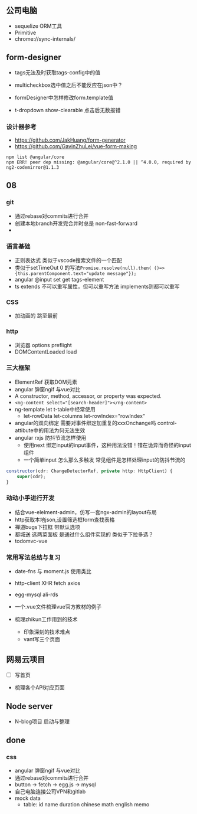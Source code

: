 
## 公司电脑
+ sequelize ORM工具
+ Primitive
+ chrome://sync-internals/

## form-designer
+ tags无法及时获取tags-config中的值
+ multicheckbox选中值之后不能反应在json中？

+ formDesigner中怎样修改form.template值
+ t-dropdown show-clearable 点击后无数报错

### 设计器参考
+ https://github.com/JakHuang/form-generator
+ https://github.com/GavinZhuLei/vue-form-making

```
npm list @angular/core
npm ERR! peer dep missing: @angular/core@^2.1.0 || ^4.0.0, required by ng2-codemirror@1.1.3
```


## 08
### git
+ 通过rebase对commits进行合并
+ 创建本地branch开发完合并时总是 non-fast-forward
+ 

### 语言基础
+ 正则表达式 类似于vscode搜索文件的一个匹配
+ 类似于setTimeOut 0 的写法`Promise.resolve(null).then( ()=> {this.parentComponent.text="update message"});`
+ angular @input set get  tags-element
+ ts extends 不可以重写属性，但可以重写方法 implements则都可以重写

### CSS
+ 加动画的 跳至最前


### http
+ 浏览器 options preflight
+ DOMContentLoaded load


### 三大框架
+ ElementRef 获取DOM元素
+ angular 弹窗ngif 与vue对比
+ A constructor, method, accessor, or property was expected.
+ `<ng-content select="[search-header]"></ng-content>`
+ ng-template let  t-table中经常使用 [](https://stackoverflow.com/questions/42978082/what-is-let-in-angular-2-templates)
	+  let-rowData let-columns let-rowIndex="rowIndex"
+ angular的双向绑定 需要对事件绑定加重复的xxxOnchange吗 control-attibute中的用法为何无法生效
+ angular rxjs 防抖节流怎样使用
  + 使用next 绑定input的input事件，这种用法没错！错在诡异而奇怪的input组件
  + 一个简单input 怎么那么多触发 常见组件是怎样处理input的防抖节流的
```js
constructor(cdr: ChangeDetectorRef, private http: HttpClient) {
	super(cdr);
}
```


### 动动小手进行开发
+ 结合vue-elelment-admin，仿写一套ngx-admin的layout布局
+ http获取本地json,设置筛选框form查找表格
+ 禅道bugs下拉框 带默认选项
+ 都城送 选两菜面板 是通过什么组件实现的 类似于下拉多选？
+ todomvc-vue

### 常用写法总结与复习
+ date-fns 与 moment.js 使用类比
+ http-client XHR fetch axios
+ egg-mysql  ali-rds
+ 一个.vue文件梳理vue官方教材的例子






+ 梳理zhikun工作用到的技术
  + 印象深刻的技术难点
  + vant写三个页面



## 网易云项目
+ [ ] 写首页
+ 梳理各个API对应页面




## Node server
+ N-blog项目 启动与整理


## done
### css
+ angular 弹窗ngif 与vue对比
+ 通过rebase对commits进行合并
+ button -> fetch -> egg.js -> mysql
+ 自己电脑连接公司VPN和gitlab
+ mock data
	+ table: id name duration chinese math english memo